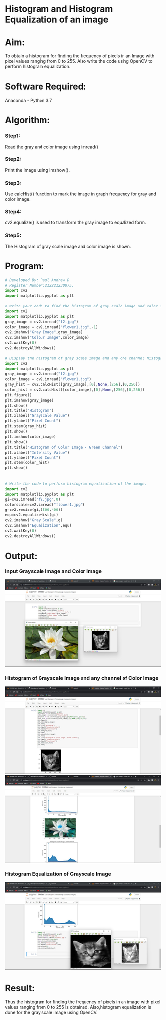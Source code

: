 # Histogram and Histogram Equalization of an image
# Aim:
To obtain a histogram for finding the frequency of pixels in an Image with pixel values ranging from 0 to 255. Also write the code using OpenCV to perform histogram equalization.

# Software Required:
Anaconda - Python 3.7

# Algorithm:
### Step1:
Read the gray and color image using imread()

### Step2:
Print the image using imshow().

### Step3:
Use calcHist() function to mark the image in graph frequency for gray and color image.

### Step4:
cv2.equalize() is used to transform the gray image to equalized form.

### Step5:
The Histogram of gray scale image and color image is shown.
# Program:
```python
# Developed By: Paul Andrew D
# Register Number:212221230075.
import cv2
import matplotlib.pyplot as plt

# Write your code to find the histogram of gray scale image and color image channels.
import cv2
import matplotlib.pyplot as plt
gray_image = cv2.imread("f2.jpg")
color_image = cv2.imread("flower1.jpg",-1)
cv2.imshow("Gray Image",gray_image)
cv2.imshow("Colour Image",color_image)
cv2.waitKey(0)
cv2.destroyAllWindows()

# Display the histogram of gray scale image and any one channel histogram from color image
import cv2
import matplotlib.pyplot as plt
gray_image = cv2.imread("f2.jpg")
color_image = cv2.imread("flower1.jpg")
gray_hist = cv2.calcHist([gray_image],[0],None,[256],[0,256])
color_hist = cv2.calcHist([color_image],[0],None,[256],[0,256])
plt.figure()
plt.imshow(gray_image)
plt.show()
plt.title("Histogram")
plt.xlabel("Grayscale Value")
plt.ylabel("Pixel Count")
plt.stem(gray_hist)
plt.show()
plt.imshow(color_image)
plt.show()
plt.title("Histogram of Color Image - Green Channel")
plt.xlabel("Intensity Value")
plt.ylabel("Pixel Count")
plt.stem(color_hist)
plt.show()


# Write the code to perform histogram equalization of the image. 
import cv2
import matplotlib.pyplot as plt 
gi=cv2.imread("f2.jpg",0)
colorscale=cv2.imread("flower1.jpg")
g=cv2.resize(gi,(500,400))
equ=cv2.equalizeHist(gi)
cv2.imshow("Gray Scale",g)
cv2.imshow("Equalization",equ)
cv2.waitKey(0)
cv2.destroyAllWindows()


```
# Output:
### Input Grayscale Image and Color Image
![](./ot1.jpeg)

### Histogram of Grayscale Image and any channel of Color Image
![](./ot3.jpeg)
![](./ot4.jpeg)
### Histogram Equalization of Grayscale Image
![](./ot2.jpeg)

# Result: 
Thus the histogram for finding the frequency of pixels in an image with pixel values ranging from 0 to 255 is obtained. Also,histogram equalization is done for the gray scale image using OpenCV.
